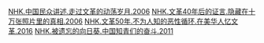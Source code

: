 [NHK.中国民众讲述.走过文革的动荡岁月.2006](https://github.com/AGX-04/eMule_Sharing/blob/main/NHK%E7%BA%AA%E5%BD%95%E7%89%87/02.%E4%B8%AD%E5%9B%BD/01.%E6%96%87%E5%8C%96%E5%A4%A7%E9%9D%A9%E5%91%BD/%E4%B8%AD%E5%9B%BD%E6%B0%91%E4%BC%97%E8%AE%B2%E8%BF%B0.%E8%B5%B0%E8%BF%87%E6%96%87%E9%9D%A9%E7%9A%84%E5%8A%A8%E8%8D%A1%E5%B2%81%E6%9C%88.md)
[NHK.文革40年后的证言.隐藏在十万张照片里的真相.2006](https://github.com/AGX-04/eMule_Sharing/blob/main/NHK%E7%BA%AA%E5%BD%95%E7%89%87/02.%E4%B8%AD%E5%9B%BD/01.%E6%96%87%E5%8C%96%E5%A4%A7%E9%9D%A9%E5%91%BD/%E6%96%87%E9%9D%A940%E5%B9%B4%E5%90%8E%E7%9A%84%E8%AF%81%E8%A8%80.%E9%9A%90%E8%97%8F%E5%9C%A8%E5%8D%81%E4%B8%87%E5%BC%A0%E7%85%A7%E7%89%87%E9%87%8C%E7%9A%84%E7%9C%9F%E7%9B%B8.md)
[NHK.文革50年.不为人知的恶性循环.在美华人忆文革.2016](https://github.com/AGX-04/eMule_Sharing/blob/main/NHK%E7%BA%AA%E5%BD%95%E7%89%87/02.%E4%B8%AD%E5%9B%BD/01.%E6%96%87%E5%8C%96%E5%A4%A7%E9%9D%A9%E5%91%BD/%E6%96%87%E9%9D%A950%E5%B9%B4.%E4%B8%8D%E4%B8%BA%E4%BA%BA%E7%9F%A5%E7%9A%84%E6%81%B6%E6%80%A7%E5%BE%AA%E7%8E%AF.%E5%9C%A8%E7%BE%8E%E5%8D%8E%E4%BA%BA%E5%BF%86%E6%96%87%E9%9D%A9.md)
[NHK.被遗忘的向日葵.中国知青们的奋斗.2011](https://github.com/AGX-04/eMule_Sharing/blob/main/NHK%E7%BA%AA%E5%BD%95%E7%89%87/02.%E4%B8%AD%E5%9B%BD/01.%E6%96%87%E5%8C%96%E5%A4%A7%E9%9D%A9%E5%91%BD/%E8%A2%AB%E9%81%97%E5%BF%98%E7%9A%84%E5%90%91%E6%97%A5%E8%91%B5.%E4%B8%AD%E5%9B%BD%E7%9F%A5%E9%9D%92%E4%BB%AC%E7%9A%84%E5%A5%8B%E6%96%97.md)